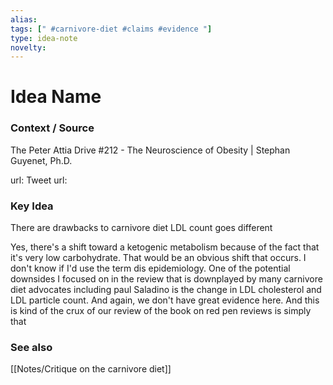 ```yaml
---
alias: 
tags: [" #carnivore-diet #claims #evidence "]
type: idea-note
novelty: 
---
```

# Idea Name

### Context / Source
The Peter Attia Drive
#212 - The Neuroscience of Obesity | Stephan Guyenet, Ph.D.

url: 
Tweet url: 

### Key Idea

There are drawbacks to carnivore diet
LDL count goes different

Yes, there's a shift toward a ketogenic metabolism because of the fact that it's very low carbohydrate. That would be an obvious shift that occurs. I don't know if I'd use the term dis epidemiology. One of the potential downsides I focused on in the review that is downplayed by many carnivore diet advocates including paul Saladino is the change in LDL cholesterol and LDL particle count. And again, we don't have great evidence here. And this is kind of the crux of our review of the book on red pen reviews is simply that

### See also
[[Notes/Critique on the carnivore diet]]